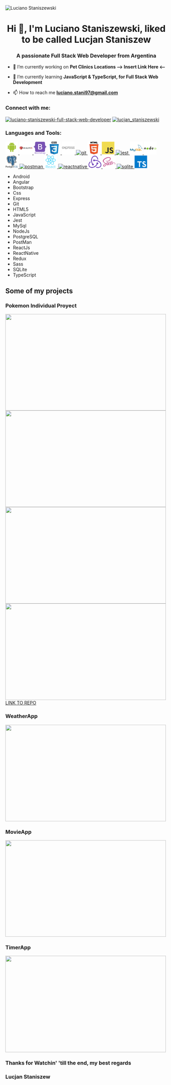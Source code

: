 ![Luciano Staniszewski](https://user-images.githubusercontent.com/91505393/156203792-948d37ba-d8cb-45d1-9d28-eaaedf8f5114.gif)

<h1 align="center">Hi 👋, I'm Luciano Staniszewski, liked to be called Lucjan Staniszew</h1>
<h3 align="center">A passionate Full Stack Web Developer from Argentina</h3>

- 🔭 I’m currently working on **Pet Clinics Locations --> Insert Link Here <--**

- 🌱 I’m currently learning **JavaScript & TypeScript, for Full Stack Web Development**

- 📫 How to reach me **luciano.stani97@gmail.com**


<h3 align="left">Connect with me:</h3>
<p align="left">
<a href="https://linkedin.com/in/luciano-staniszewski-full-stack-web-developer" target="blank"><img align="center" src="https://raw.githubusercontent.com/rahuldkjain/github-profile-readme-generator/master/src/images/icons/Social/linked-in-alt.svg" alt="luciano-staniszewski-full-stack-web-developer" height="30" width="40" /></a>
<a href="https://instagram.com/lucjan_staniszewski" target="blank"><img align="center" src="https://raw.githubusercontent.com/rahuldkjain/github-profile-readme-generator/master/src/images/icons/Social/instagram.svg" alt="lucjan_staniszewski" height="30" width="40" /></a>
</p>

<h3 align="left">Languages and Tools:</h3>
<p align="left"> <a href="https://developer.android.com" target="_blank" rel="noreferrer"> <img src="https://raw.githubusercontent.com/devicons/devicon/master/icons/android/android-original-wordmark.svg" alt="android" width="40" height="40"/> </a> <a href="https://angular.io" target="_blank" rel="noreferrer"> <img src="https://raw.githubusercontent.com/devicons/devicon/master/icons/angularjs/angularjs-original-wordmark.svg" alt="angularjs" width="40" height="40"/> </a> <a href="https://getbootstrap.com" target="_blank" rel="noreferrer"> <img src="https://raw.githubusercontent.com/devicons/devicon/master/icons/bootstrap/bootstrap-plain-wordmark.svg" alt="bootstrap" width="40" height="40"/> </a> <a href="https://www.w3schools.com/css/" target="_blank" rel="noreferrer"> <img src="https://raw.githubusercontent.com/devicons/devicon/master/icons/css3/css3-original-wordmark.svg" alt="css3" width="40" height="40"/> </a> <a href="https://expressjs.com" target="_blank" rel="noreferrer"> <img src="https://raw.githubusercontent.com/devicons/devicon/master/icons/express/express-original-wordmark.svg" alt="express" width="40" height="40"/> </a> <a href="https://git-scm.com/" target="_blank" rel="noreferrer"> <img src="https://www.vectorlogo.zone/logos/git-scm/git-scm-icon.svg" alt="git" width="40" height="40"/> </a> <a href="https://www.w3.org/html/" target="_blank" rel="noreferrer"> <img src="https://raw.githubusercontent.com/devicons/devicon/master/icons/html5/html5-original-wordmark.svg" alt="html5" width="40" height="40"/> </a> <a href="https://developer.mozilla.org/en-US/docs/Web/JavaScript" target="_blank" rel="noreferrer"> <img src="https://raw.githubusercontent.com/devicons/devicon/master/icons/javascript/javascript-original.svg" alt="javascript" width="40" height="40"/> </a> <a href="https://jestjs.io" target="_blank" rel="noreferrer"> <img src="https://www.vectorlogo.zone/logos/jestjsio/jestjsio-icon.svg" alt="jest" width="40" height="40"/> </a> <a href="https://www.mysql.com/" target="_blank" rel="noreferrer"> <img src="https://raw.githubusercontent.com/devicons/devicon/master/icons/mysql/mysql-original-wordmark.svg" alt="mysql" width="40" height="40"/> </a> <a href="https://nodejs.org" target="_blank" rel="noreferrer"> <img src="https://raw.githubusercontent.com/devicons/devicon/master/icons/nodejs/nodejs-original-wordmark.svg" alt="nodejs" width="40" height="40"/> </a> <a href="https://www.postgresql.org" target="_blank" rel="noreferrer"> <img src="https://raw.githubusercontent.com/devicons/devicon/master/icons/postgresql/postgresql-original-wordmark.svg" alt="postgresql" width="40" height="40"/> </a> <a href="https://postman.com" target="_blank" rel="noreferrer"> <img src="https://www.vectorlogo.zone/logos/getpostman/getpostman-icon.svg" alt="postman" width="40" height="40"/> </a> <a href="https://reactjs.org/" target="_blank" rel="noreferrer"> <img src="https://raw.githubusercontent.com/devicons/devicon/master/icons/react/react-original-wordmark.svg" alt="react" width="40" height="40"/> </a> <a href="https://reactnative.dev/" target="_blank" rel="noreferrer"> <img src="https://reactnative.dev/img/header_logo.svg" alt="reactnative" width="40" height="40"/> </a> <a href="https://redux.js.org" target="_blank" rel="noreferrer"> <img src="https://raw.githubusercontent.com/devicons/devicon/master/icons/redux/redux-original.svg" alt="redux" width="40" height="40"/> </a> <a href="https://sass-lang.com" target="_blank" rel="noreferrer"> <img src="https://raw.githubusercontent.com/devicons/devicon/master/icons/sass/sass-original.svg" alt="sass" width="40" height="40"/> </a> <a href="https://www.sqlite.org/" target="_blank" rel="noreferrer"> <img src="https://www.vectorlogo.zone/logos/sqlite/sqlite-icon.svg" alt="sqlite" width="40" height="40"/> </a> <a href="https://www.typescriptlang.org/" target="_blank" rel="noreferrer"> <img src="https://raw.githubusercontent.com/devicons/devicon/master/icons/typescript/typescript-original.svg" alt="typescript" width="40" height="40"/> </a> </p>

<ul align="left">
  <li>Android</li>
  <li>Angular</li>
  <li>Bootstrap</li>
  <li>Css</li>
  <li>Express</li>
  <li>Git</li>
  <li>HTML5</li>
  <li>JavaScript</li>
  <li>Jest</li>
  <li>MySql</li>
  <li>NodeJs</li>
  <li>PostgreSQL</li>
  <li>PostMan</li>
  <li>ReactJs</li>
  <li>ReactNative</li>
  <li>Redux</li>
  <li>Sass</li>
  <li>SQLite</li>
  <li>TypeScript</li>
</ul>

<h2>Some of my projects</h3>

<h3> Pokemon Individual Proyect </h3>
<img align="center" src="https://user-images.githubusercontent.com/91505393/156222099-f27be4fb-0d2d-4fbb-b8f1-c09e2ff0aa9b.jpg" height="300" width="500" />
<img align="center" src="https://user-images.githubusercontent.com/91505393/156222106-06d86b91-0719-47c1-a38b-658c869c9209.jpg" height="300" width="500" />
<img align="center" src="https://user-images.githubusercontent.com/91505393/156222120-d4c18ed5-8861-4df5-8d80-a224b04e79c4.jpg" height="300" width="500" />
<img align="center" src="https://user-images.githubusercontent.com/91505393/156222129-17562f2f-355e-4d0b-b439-5d57ee6c2793.jpg" height="300" width="500" />
<a href="https://github.com/LucjanStaniszew/Henry-PI-Pokemon" target="blank">LINK TO REPO</a>

<h3> WeatherApp </h3>
<img align="center" src="https://user-images.githubusercontent.com/91505393/156215338-58de94c8-255f-4d60-91c9-4fbd644da345.jpg" height="300" width="500" />

<h3> MovieApp </h3>
<img align="center" src="https://user-images.githubusercontent.com/91505393/156220455-c42b6b20-b334-4fc7-9f0b-177b4750d320.jpg" height="300" width="500" />

<h3> TimerApp </h3>
<img align="center" src="https://user-images.githubusercontent.com/91505393/156220784-68b2a9e1-242b-4e30-b0e0-4aebe90bd787.jpg" height="300" width="500" />

<h3>Thanks for Watchin' 'till the end, my best regards</h3>
<h3>Lucjan Staniszew</h3>
